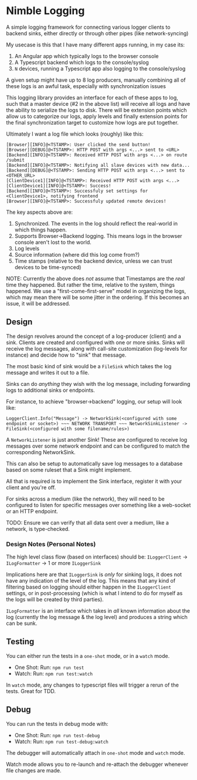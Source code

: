# Nimble Logging

A simple logging framework for connecting various logger clients to backend sinks, either directly or through other pipes (like network-syncing)

My usecase is this that I have many different apps running, in my case its:

1. An Angular app which typically logs to the browser console
2. A Typescript backend which logs to the console/syslog
3. `N` devices, running a Typescript app also logging to the console/syslog

A given setup might have up to 8 log producers, manually combining all of these logs is an awful task, especially with synchronization issues

This logging library provides an interface for each of these apps to log, such that a master device (#2 in the above list) will receive all logs and have the ability to serialize the logs to disk. There will be extension points which allow us to categorize our logs, apply levels and finally extension points for the final synchronization target to customize how logs are put together.

Ultimately I want a log file which looks (roughly) like this:

```
[Browser][INFO]@<TSTAMP>: User clicked the send button!
[Browser][DEBUG]@<TSTAMP>: HTTP POST with args <...> sent to <URL>
[Backend][INFO]@<TSTAMP>: Received HTTP POST with args <...> on route /submit
[Backend][INFO]@<TSTAMP>: Notifying all slave devices with new data...
[Backend][DEBUG]@<TSTAMP>: Sending HTTP POST with args <...> sent to <OTHER_URL>
[ClientDevice1][INFO]@<TSTAMP>: Received HTTP POST with args <...>
[ClientDevice1][INFO]@<TSTAMP>: Success!
[Backend][INFO]@<TSTAMP>: Successfuly set settings for <ClientDevice1>, notifying frontend
[Browser][INFO]@<TSTAMP>: Successfuly updated remote devices!
```

The key aspects above are:

1. Synchronized. The events in the log should reflect the real-world in which things happen.
2. Supports Browser->Backend logging. This means logs in the browser console aren't lost to the world.
3. Log levels
4. Source information (where did this log come from?)
5. Time stamps (relative to the backend device, unless we can trust devices to be time-synced)

NOTE: Currently the above does _not_ assume that Timestamps are the _real_ time they happened. But rather the time, relative to the system, things happened. We use a "first-come-first-serve" model in organizing the logs, which may mean there will be some jitter in the ordering. If this becomes an issue, it will be addressed.

## Design

The design revolves around the concept of a log-producer (client) and a sink. Clients are created and configured with one or more sinks. Sinks will receive the log messages, along with call-site customization (log-levels for instance) and decide how to "sink" that message.

The most basic kind of sink would be a `FileSink` which takes the log message and writes it out to a file.

Sinks can do _anything_ they wish with the log message, including forwarding logs to additional sinks or endpoints.

For instance, to achieve "browser->backend" logging, our setup will look like:

`LoggerClient.Info("Message") -> NetworkSink(<configured with some endpoint or socket>) ~~~ NETWORK TRANSPORT ~~~ NetworkSinkListener -> FileSink(<configured with some filename/rules>)`

A `NetworkListener` is just another Sink! These are configured to receive log messages over some network endpoint and can be configured to match the corresponding NetworkSink.

This can also be setup to automatically save log messages to a database based on some ruleset that a Sink might implement.

All that is required is to implement the Sink interface, register it with your client and you're off.

For sinks across a medium (like the network), they will need to be configured to listen for specific messages over something like a web-socket or an HTTP endpoint.

TODO: Ensure we can verify that all data sent over a medium, like a network, is type-checked.

### Design Notes (Personal Notes)

The high level class flow (based on interfaces) should be:
`ILoggerClient` -> `ILogFormatter` -> 1 or more `ILoggerSink`

Implications here are that `ILoggerSink` is _only_ for sinking logs, it does not have any indication of the level of the log.
This means that any kind of filtering based on logging should either happen in the `ILoggerClient` settings, or in post-processing (which is what I intend to do for myself as the logs will be created by third parties).

`ILogFormatter` is an interface which takes in _all_ known information about the log (currently the log message & the log level) and produces a string which can be sunk.

## Testing

You can either run the tests in a `one-shot` mode, or in a `watch` mode.

-   One Shot: Run: `npm run test`
-   Watch: Run: `npm run test:watch`

In `watch` mode, any changes to typescript files will trigger a rerun of the tests. Great for TDD.

## Debug

You can run the tests in debug mode with:

-   One Shot: Run: `npm run test-debug`
-   Watch: Run: `npm run test-debug:watch`

The debugger will automatically attach in `one-shot` mode and `watch` mode.

Watch mode allows you to re-launch and re-attach the debugger whenever file changes are made.
